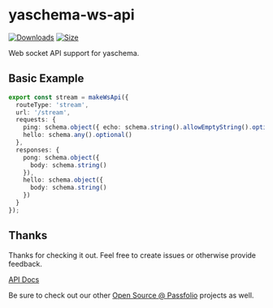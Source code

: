 # yaschema-ws-api

[![Downloads][downloads-badge]][downloads]
[![Size][size-badge]][size]

Web socket API support for yaschema.

## Basic Example

```typescript
export const stream = makeWsApi({
  routeType: 'stream',
  url: '/stream',
  requests: {
    ping: schema.object({ echo: schema.string().allowEmptyString().optional() }).optional(),
    hello: schema.any().optional()
  },
  responses: {
    pong: schema.object({
      body: schema.string()
    }),
    hello: schema.object({
      body: schema.string()
    })
  }
});
```

## Thanks

Thanks for checking it out.  Feel free to create issues or otherwise provide feedback.

[API Docs](https://passfolio.github.io/yaschema-ws-api/)

Be sure to check out our other [Open Source @ Passfolio](https://github.com/Passfolio) projects as well.

<!-- Definitions -->

[downloads-badge]: https://img.shields.io/npm/dm/yaschema-ws-api.svg

[downloads]: https://www.npmjs.com/package/yaschema-ws-api

[size-badge]: https://img.shields.io/bundlephobia/minzip/yaschema-ws-api.svg

[size]: https://bundlephobia.com/result?p=yaschema-ws-api
